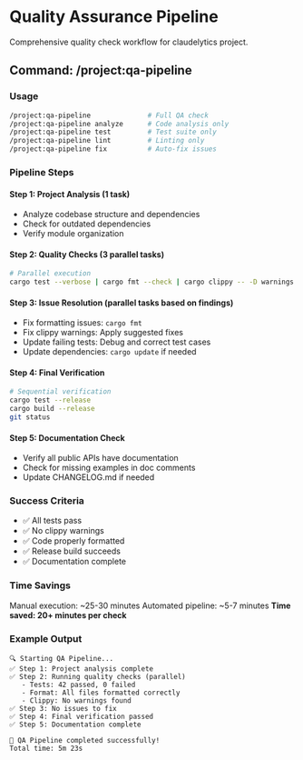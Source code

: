 # Quality Assurance Pipeline

Comprehensive quality check workflow for claudelytics project.

## Command: /project:qa-pipeline

### Usage
```bash
/project:qa-pipeline              # Full QA check
/project:qa-pipeline analyze      # Code analysis only
/project:qa-pipeline test         # Test suite only
/project:qa-pipeline lint         # Linting only
/project:qa-pipeline fix          # Auto-fix issues
```

### Pipeline Steps

#### Step 1: Project Analysis (1 task)
- Analyze codebase structure and dependencies
- Check for outdated dependencies
- Verify module organization

#### Step 2: Quality Checks (3 parallel tasks)
```bash
# Parallel execution
cargo test --verbose | cargo fmt --check | cargo clippy -- -D warnings
```

#### Step 3: Issue Resolution (parallel tasks based on findings)
- Fix formatting issues: `cargo fmt`
- Fix clippy warnings: Apply suggested fixes
- Update failing tests: Debug and correct test cases
- Update dependencies: `cargo update` if needed

#### Step 4: Final Verification
```bash
# Sequential verification
cargo test --release
cargo build --release
git status
```

#### Step 5: Documentation Check
- Verify all public APIs have documentation
- Check for missing examples in doc comments
- Update CHANGELOG.md if needed

### Success Criteria
- ✅ All tests pass
- ✅ No clippy warnings
- ✅ Code properly formatted
- ✅ Release build succeeds
- ✅ Documentation complete

### Time Savings
Manual execution: ~25-30 minutes
Automated pipeline: ~5-7 minutes
**Time saved: 20+ minutes per check**

### Example Output
```
🔍 Starting QA Pipeline...
✅ Step 1: Project analysis complete
✅ Step 2: Running quality checks (parallel)
   - Tests: 42 passed, 0 failed
   - Format: All files formatted correctly
   - Clippy: No warnings found
✅ Step 3: No issues to fix
✅ Step 4: Final verification passed
✅ Step 5: Documentation complete

🎉 QA Pipeline completed successfully!
Total time: 5m 23s
```